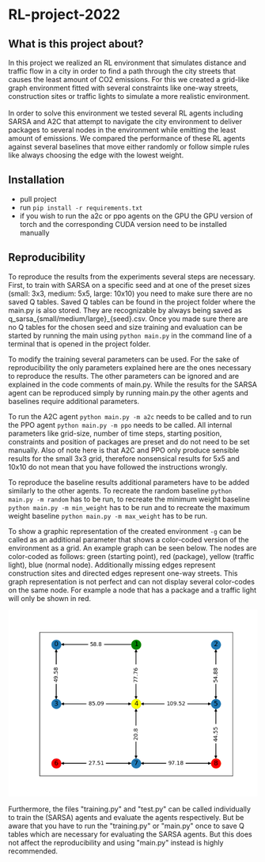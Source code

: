 # RL-project-2022
## What is this project about?
In this project we realized an RL environment that simulates
distance and traffic flow in a city in order to find a path
through the city streets that causes the least amount of 
CO2 emissions. For this we created a grid-like graph
environment fitted with several constraints like one-way
streets, construction sites or traffic lights to simulate
a more realistic environment.\
\
In order to solve this environment we tested several RL 
agents including SARSA and A2C that attempt to navigate
the city environment to deliver packages to several nodes
in the environment while emitting the least amount of
emissions. We compared the performance of these RL agents
against several baselines that move either randomly or 
follow simple rules like always choosing the edge with the
lowest weight.
## Installation
- pull project
- run `pip install -r requirements.txt`
- if you wish to run the a2c or ppo agents on the GPU
  the GPU version of torch and the corresponding CUDA
  version need to be installed manually
## Reproducibility
To reproduce the results from the experiments several steps
are necessary. First, to train  with SARSA on a specific 
seed and at one of the preset sizes (small: 3x3, 
medium: 5x5, large: 10x10) you need to make sure there 
are no saved Q tables. Saved Q tables can be found in 
the project folder where the main.py is also stored. 
They are recognizable by always  being saved as 
q_sarsa_{small/medium/large}_{seed}.csv. Once you made
sure there are no Q tables for the chosen seed and size
training and evaluation can be started by running the main
using `python main.py` in the command line of a terminal
that is opened in the project folder.

To modify the training several parameters can be used. 
For the sake of reproducibility the only parameters 
explained here are the ones necessary to reproduce the 
results. The other parameters can be ignored and are 
explained in the code comments of main.py. While the 
results for the SARSA agent can be reproduced simply by 
running main.py the other agents and baselines require 
additional parameters.

To run the A2C agent `python main.py -m a2c` needs to be
called and to run the PPO agent `python main.py -m ppo`
needs to be called. All internal parameters like grid-size,
number of time steps, starting position, constraints and
position of packages are preset and do not need to be set 
manually. Also of note here is that A2C and PPO only 
produce sensible results for the small 3x3 grid, therefore
nonsensical results for 5x5 and 10x10 do not mean that
you have followed the instructions wrongly.

To reproduce the baseline results additional parameters 
have to be added similarly to the other agents. To recreate
the random baseline `python main.py -m random` has to be 
run, to recreate the minimum weight baseline `python main.py
-m min_weight` has to be run and to recreate the maximum
weight baseline `python main.py -m max_weight` has to be
run.

To show a graphic representation of the created 
environment `-g` can be called as an additional parameter
that shows a color-coded version of the environment as a
grid. An example graph can be seen below. The nodes are
color-coded as follows: green (starting point), 
red (package), yellow (traffic light), blue (normal node).
Additionally missing edges represent construction sites
and directed edges represent one-way streets. This 
graph representation is not perfect and can not display
several color-codes on the same node. For example a node
that has a package and a traffic light will only be shown
in red. 

![image info](./images/Figure_1.png)

Furthermore, the files "training.py" and "test.py" can be
called individually to train the (SARSA) agents and
evaluate the agents respectively. But be aware that you have
to run the "training.py" or "main.py" once to save Q tables which are
necessary for evaluating the SARSA agents. But this does not
affect the reproducibility and using "main.py" instead is highly
recommended.